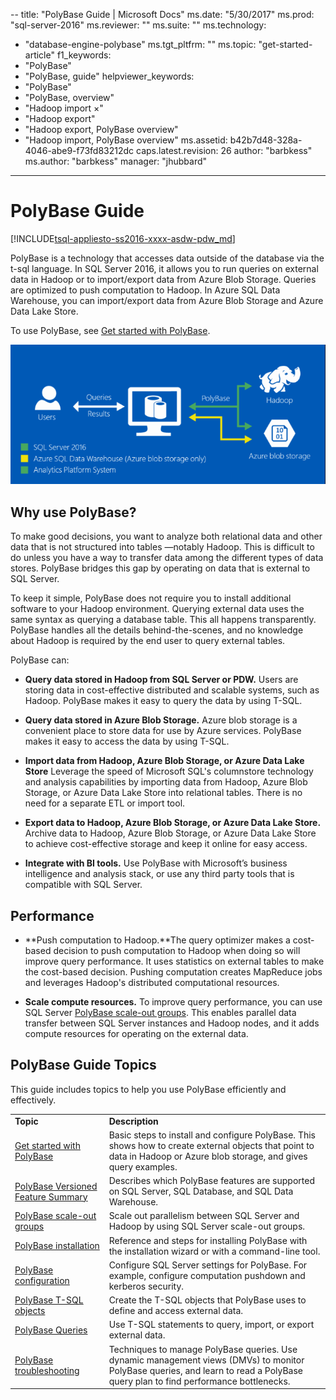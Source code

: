 --
title: "PolyBase Guide | Microsoft Docs"
ms.date: "5/30/2017"
ms.prod: "sql-server-2016"
ms.reviewer: ""
ms.suite: ""
ms.technology: 
  - "database-engine-polybase"
ms.tgt_pltfrm: ""
ms.topic: "get-started-article"
f1_keywords: 
  - "PolyBase"
  - "PolyBase, guide"
helpviewer_keywords: 
  - "PolyBase"
  - "PolyBase, overview"
  - "Hadoop import ×"
  - "Hadoop export"
  - "Hadoop export, PolyBase overview"
  - "Hadoop import, PolyBase overview"
ms.assetid: b42b7d48-328a-4046-abe9-f73fd83212dc
caps.latest.revision: 26
author: "barbkess"
ms.author: "barbkess"
manager: "jhubbard"
---
# PolyBase Guide
[!INCLUDE[tsql-appliesto-ss2016-xxxx-asdw-pdw_md](../../includes/tsql-appliesto-ss2016-xxxx-asdw-pdw-md.md)]

  PolyBase is a technology that accesses data outside of the database via the t-sql language.  In SQL Server 2016, it allows you to run queries on external data in Hadoop or to import/export data from Azure Blob Storage. Queries are optimized to push computation to Hadoop. In Azure SQL Data Warehouse, you can import/export data from Azure Blob Storage and Azure Data Lake Store.
  
  
 To use PolyBase, see [Get started with PolyBase](../../relational-databases/polybase/get-started-with-polybase.md).  
  
 ![PolyBase logical](../../relational-databases/polybase/media/polybase-logical.png "PolyBase logical")  
  
## Why use PolyBase?  
To make good decisions, you want to analyze both relational data and other data that is not structured into tables —notably Hadoop. This is difficult to do unless you have a way to transfer data among the different types of data stores. PolyBase bridges this gap by operating on data that is external to SQL Server.  
  
To keep it simple, PolyBase does not require you to install additional software to your Hadoop environment. Querying external data uses the same syntax as querying a database table. This all happens transparently. PolyBase handles all the details behind-the-scenes, and no knowledge about Hadoop is required by the end user to query external tables. 
  
 PolyBase can:  
  
-   **Query data stored in Hadoop from SQL Server or PDW.** Users are storing data in cost-effective distributed and scalable systems, such as Hadoop. PolyBase makes it easy to query the data by using T-SQL.  
  
-   **Query data stored in Azure Blob Storage.** Azure blob storage is a convenient place to store data for use by Azure services.  PolyBase makes it easy to access the data by using T-SQL.  
  
-   **Import data from Hadoop, Azure Blob Storage, or Azure Data Lake Store** Leverage the speed of Microsoft SQL's columnstore technology and analysis capabilities by importing data from Hadoop, Azure Blob Storage, or Azure Data Lake Store into relational tables. There is no need for a separate  ETL or import tool.  

-   **Export data to Hadoop, Azure Blob Storage, or Azure Data Lake Store.** Archive data to Hadoop, Azure Blob Storage, or Azure Data Lake Store to achieve cost-effective storage and keep it online for easy access.  
  
-   **Integrate with BI tools.** Use PolyBase with Microsoft’s business intelligence and analysis stack, or use any third party tools that is compatible with SQL Server.  
  
## Performance  
  
-   **Push computation to Hadoop.**The query optimizer makes a cost-based decision to push computation to Hadoop when doing so will improve query performance.  It uses statistics on external tables to make the cost-based decision.   Pushing computation creates MapReduce jobs and leverages Hadoop's distributed computational resources.  
  
-   **Scale compute resources.** To improve query performance, you can use SQL Server [PolyBase scale-out groups](../../relational-databases/polybase/polybase-scale-out-groups.md). This enables parallel data transfer between SQL Server instances and Hadoop nodes, and it adds compute resources for operating on the external data.  
  
## PolyBase Guide Topics  
 This guide includes topics to help you use PolyBase efficiently and effectively.  
  
|||  
|-|-|  
|**Topic**|**Description**|  
|[Get started with PolyBase](../../relational-databases/polybase/get-started-with-polybase.md)|Basic steps to install and configure PolyBase. This shows how to create external objects that point to data in Hadoop or Azure blob storage, and gives query examples.|  
|[PolyBase Versioned Feature Summary](../../relational-databases/polybase/polybase-versioned-feature-summary.md)|Describes which  PolyBase features are supported on SQL Server, SQL Database, and SQL Data Warehouse.|  
|[PolyBase scale-out groups](../../relational-databases/polybase/polybase-scale-out-groups.md)|Scale out parallelism between SQL Server and Hadoop by using SQL Server scale-out groups.|  
|[PolyBase installation](../../relational-databases/polybase/polybase-installation.md)|Reference and steps for installing PolyBase with the installation wizard or with a command-line tool.|  
|[PolyBase configuration](../../relational-databases/polybase/polybase-configuration.md)|Configure SQL Server settings for PolyBase.  For example, configure computation pushdown and kerberos security.|  
|[PolyBase T-SQL objects](../../relational-databases/polybase/polybase-t-sql-objects.md)|Create the T-SQL objects that PolyBase uses to define and access external data.|  
|[PolyBase Queries](../../relational-databases/polybase/polybase-queries.md)|Use T-SQL statements to query, import, or export external data.|  
|[PolyBase troubleshooting](../../relational-databases/polybase/polybase-troubleshooting.md)|Techniques to manage PolyBase queries. Use dynamic management views (DMVs) to monitor PolyBase queries, and learn to read a PolyBase query plan to find performance bottlenecks.|  
  
  
